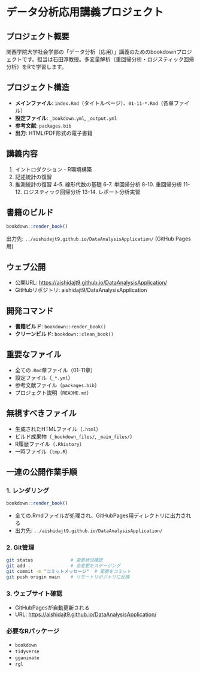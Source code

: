 # データ分析応用講義プロジェクト

## プロジェクト概要
関西学院大学社会学部の「データ分析（応用）」講義のためのbookdownプロジェクトです。担当は石田淳教授。多変量解析（重回帰分析・ロジスティック回帰分析）をRで学習します。

## プロジェクト構造
- **メインファイル**: `index.Rmd`（タイトルページ）、`01-11-*.Rmd`（各章ファイル）
- **設定ファイル**: `_bookdown.yml`, `_output.yml`
- **参考文献**: `packages.bib`
- **出力**: HTML/PDF形式の電子書籍

## 講義内容
1. イントロダクション・R環境構築
2. 記述統計の復習
3. 推測統計の復習
4-5. 線形代数の基礎
6-7. 単回帰分析
8-10. 重回帰分析
11-12. ロジスティック回帰分析
13-14. レポート分析実習

## 書籍のビルド
```r
bookdown::render_book()
```

出力先: `../aishidajt9.github.io/DataAnalysisApplication/` (GitHub Pages用)

## ウェブ公開
- 公開URL: https://aishidajt9.github.io/DataAnalysisApplication/
- GitHubリポジトリ: aishidajt9/DataAnalysisApplication

## 開発コマンド
- **書籍ビルド**: `bookdown::render_book()`
- **クリーンビルド**: `bookdown::clean_book()`

## 重要なファイル
- 全ての`.Rmd`章ファイル（01-11章）
- 設定ファイル（`_*.yml`）
- 参考文献ファイル（`packages.bib`）
- プロジェクト説明（`README.md`）

## 無視すべきファイル
- 生成されたHTMLファイル（`.html`）
- ビルド成果物（`_bookdown_files/`, `_main_files/`）
- R履歴ファイル（`.Rhistory`）
- 一時ファイル（`tmp.R`）

## 一連の公開作業手順

### 1. レンダリング
```r
bookdown::render_book()
```
- 全ての.Rmdファイルが処理され、GitHubPages用ディレクトリに出力される
- 出力先: `../aishidajt9.github.io/DataAnalysisApplication/`

### 2. Git管理
```bash
git status              # 変更状況確認
git add .               # 全変更をステージング
git commit -m "コミットメッセージ"  # 変更をコミット
git push origin main    # リモートリポジトリに反映
```

### 3. ウェブサイト確認
- GitHubPagesが自動更新される
- URL: https://aishidajt9.github.io/DataAnalysisApplication/

### 必要なRパッケージ
- `bookdown`
- `tidyverse` 
- `gganimate`
- `rgl`